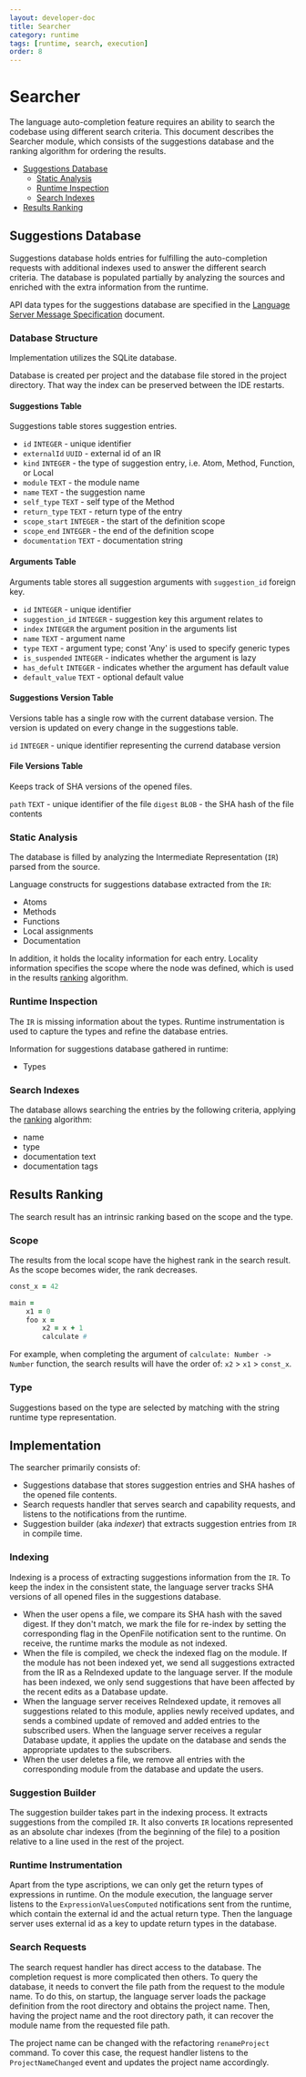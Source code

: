 ```yaml
---
layout: developer-doc
title: Searcher
category: runtime
tags: [runtime, search, execution]
order: 8
---
```


# Searcher
The language auto-completion feature requires an ability to search the codebase
using different search criteria. This document describes the Searcher module,
which consists of the suggestions database and the ranking algorithm for
ordering the results.

<!-- MarkdownTOC levels="2,3" autolink="true" -->

- [Suggestions Database](#suggestions-database)
  - [Static Analysis](#static-analysis)
  - [Runtime Inspection](#runtime-inspection)
  - [Search Indexes](#search-indexes)
- [Results Ranking](#results-ranking)

<!-- /MarkdownTOC -->

## Suggestions Database
Suggestions database holds entries for fulfilling the auto-completion requests
with additional indexes used to answer the different search criteria. The
database is populated partially by analyzing the sources and enriched with the
extra information from the runtime.

API data types for the suggestions database are specified in the [Language
Server Message Specification](../language-server/protocol-language-server.md)
document.

### Database Structure

Implementation utilizes the SQLite database.

Database is created per project and the database file stored in the project
directory. That way the index can be preserved between the IDE restarts.

#### Suggestions Table

Suggestions table stores suggestion entries.

* `id` `INTEGER` - unique identifier
* `externalId` `UUID` - external id of an IR
* `kind` `INTEGER` - the type of suggestion entry, i.e. Atom, Method, Function,
  or Local
* `module` `TEXT` - the module name
* `name` `TEXT` - the suggestion name
* `self_type` `TEXT` - self type of the Method
* `return_type` `TEXT` - return type of the entry
* `scope_start` `INTEGER` - the start of the definition scope
* `scope_end` `INTEGER` - the end of the definition scope
* `documentation` `TEXT` - documentation string

#### Arguments Table

Arguments table stores all suggestion arguments with `suggestion_id` foreign
key.

* `id` `INTEGER` - unique identifier
* `suggestion_id` `INTEGER` - suggestion key this argument relates to
* `index` `INTEGER` the argument position in the arguments list
* `name` `TEXT` - argument name
* `type` `TEXT` - argument type; const 'Any' is used to specify generic types
* `is_suspended` `INTEGER` - indicates whether the argument is lazy
* `has_defult` `INTEGER` - indicates whether the argument has default value
* `default_value` `TEXT` - optional default value

#### Suggestions Version Table

Versions table has a single row with the current database version. The version
is updated on every change in the suggestions table.

`id` `INTEGER` - unique identifier representing the currend database version

#### File Versions Table

Keeps track of SHA versions of the opened files.

`path` `TEXT` - unique identifier of the file
`digest` `BLOB` - the SHA hash of the file contents

### Static Analysis
The database is filled by analyzing the Intermediate Representation (`IR`)
parsed from the source.

Language constructs for suggestions database extracted from the `IR`:

- Atoms
- Methods
- Functions
- Local assignments
- Documentation

In addition, it holds the locality information for each entry. Locality
information specifies the scope where the node was defined, which is used in the
results [ranking](#results-ranking) algorithm.

### Runtime Inspection
The `IR` is missing information about the types. Runtime instrumentation is used
to capture the types and refine the database entries.

Information for suggestions database gathered in runtime:

- Types

### Search Indexes
The database allows searching the entries by the following criteria, applying
the [ranking](#results-ranking) algorithm:

- name
- type
- documentation text
- documentation tags

## Results Ranking
The search result has an intrinsic ranking based on the scope and the type.

### Scope
The results from the local scope have the highest rank in the search result. As
the scope becomes wider, the rank decreases.

``` ruby
const_x = 42

main =
    x1 = 0
    foo x =
        x2 = x + 1
        calculate #
```

For example, when completing the argument of `calculate: Number -> Number`
function, the search results will have the order of: `x2` > `x1` > `const_x`.

### Type

Suggestions based on the type are selected by matching with the string runtime
type representation.

## Implementation

The searcher primarily consists of:

- Suggestions database that stores suggestion entries and SHA hashes of the
  opened file contents.
- Search requests handler that serves search and capability requests, and
  listens to the notifications from the runtime.
- Suggestion builder (aka _indexer_) that extracts suggestion entries from `IR`
  in compile time.

### Indexing

Indexing is a process of extracting suggestions information from the `IR`. To
keep the index in the consistent state, the language server tracks SHA versions
of all opened files in the suggestions database.

- When the user opens a file, we compare its SHA hash with the saved digest. If
  they don't match, we mark the file for re-index by setting the corresponding
  flag in the OpenFile notification sent to the runtime. On receive, the runtime
  marks the module as not indexed.
- When the file is compiled, we check the indexed flag on the module. If the
  module has not been indexed yet, we send all suggestions extracted from the IR
  as a ReIndexed update to the language server. If the module has been indexed,
  we only send suggestions that have been affected by the recent edits as a
  Database update.
- When the language server receives ReIndexed update, it removes all suggestions
  related to this module, applies newly received updates, and sends a combined
  update of removed and added entries to the subscribed users. When the language
  server receives a regular Database update, it applies the update on the
  database and sends the appropriate updates to the subscribers.
- When the user deletes a file, we remove all entries with the corresponding
  module from the database and update the users.

### Suggestion Builder

The suggestion builder takes part in the indexing process. It extracts
suggestions from the compiled `IR`. It also converts `IR` locations represented
as an absolute char indexes (from the beginning of the file) to a position
relative to a line used in the rest of the project.

### Runtime Instrumentation

Apart from the type ascriptions, we can only get the return types of expressions
in runtime. On the module execution, the language server listens to the
`ExpressionValuesComputed` notifications sent from the runtime, which contain
the external id and the actual return type. Then the language server uses
external id as a key to update return types in the database.

### Search Requests

The search request handler has direct access to the database. The completion
request is more complicated then others. To query the database, it needs to
convert the file path from the request to the module name. To do this, on
startup, the language server loads the package definition from the root
directory and obtains the project name. Then, having the project name and the
root directory path, it can recover the module name from the requested file
path.

The project name can be changed with the refactoring `renameProject` command. To
cover this case, the request handler listens to the `ProjectNameChanged` event
and updates the project name accordingly.

